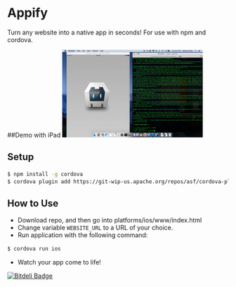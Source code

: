 # Appify
Turn any website into a native app in seconds! For use with npm and cordova.

##Demo with iPad
![Demo](Demo.gif)

## Setup
```bash
$ npm install -g cordova
$ cordova plugin add https://git-wip-us.apache.org/repos/asf/cordova-plugin-inappbrowser.git
```
## How to Use
  * Download repo, and then go into platforms/ios/www/index.html
  * Change variable  `WEBSITE_URL` to a URL of your choice.
  * Run application with the following command:
```bash
$ cordova run ios
```
  * Watch your app come to life!





[![Bitdeli Badge](https://d2weczhvl823v0.cloudfront.net/samkho10/appify/trend.png)](https://bitdeli.com/free "Bitdeli Badge")

